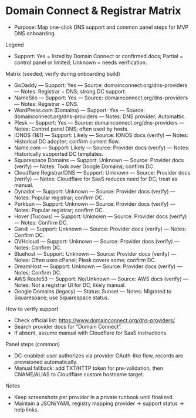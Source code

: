 # Domain Connect & Registrar Matrix

- Purpose: Map one-click DNS support and common panel steps for MVP DNS onboarding.

Legend
- Support: Yes = listed by Domain Connect or confirmed docs; Partial = control panel or limited; Unknown = needs verification.

Matrix (seeded; verify during onboarding build)
- GoDaddy — Support: Yes — Source: domainconnect.org/dns-providers — Notes: Registrar + DNS; strong DC support.
- NameSilo — Support: Yes — Source: domainconnect.org/dns-providers — Notes: Registrar + DNS.
- WordPress.com (Domains) — Support: Yes — Source: domainconnect.org/dns-providers — Notes: DNS provider; Automattic.
- Plesk — Support: Yes — Source: domainconnect.org/dns-providers — Notes: Control panel DNS; often used by hosts.
- IONOS (1&1) — Support: Likely — Source: IONOS docs (verify) — Notes: Historical DC adopter; confirm current flow.
- Name.com — Support: Likely — Source: Provider docs (verify) — Notes: Historically supported DC templates.
- Squarespace Domains — Support: Unknown — Source: Provider docs (verify) — Notes: Took over Google Domains; confirm DC.
- Cloudflare Registrar/DNS — Support: Unknown — Source: Provider docs (verify) — Notes: Cloudflare for SaaS reduces need for DC; treat as manual.
- Dynadot — Support: Unknown — Source: Provider docs (verify) — Notes: Popular registrar; confirm DC.
- Porkbun — Support: Unknown — Source: Provider docs (verify) — Notes: Popular registrar; confirm DC.
- Hover (Tucows) — Support: Unknown — Source: Provider docs (verify) — Notes: Confirm DC.
- Gandi — Support: Unknown — Source: Provider docs (verify) — Notes: Confirm DC.
- OVHcloud — Support: Unknown — Source: Provider docs (verify) — Notes: Confirm DC.
- Bluehost — Support: Unknown — Source: Provider docs (verify) — Notes: Often uses cPanel; Plesk covers some; confirm DC.
- DreamHost — Support: Unknown — Source: Provider docs (verify) — Notes: Confirm DC.
- AWS Route53 — Support: No/Unknown — Source: AWS docs (verify) — Notes: Not a registrar UI for DC; likely manual.
- Google Domains (legacy) — Status: Sunset — Notes: Migrated to Squarespace; use Squarespace status.

How to verify support
- Check official list: https://www.domainconnect.org/dns-providers/
- Search provider docs for “Domain Connect”.
- If absent, assume manual with Cloudflare for SaaS instructions.

Panel steps (common)
- DC-enabled: user authorizes via provider OAuth-like flow, records are provisioned automatically.
- Manual fallback: add TXT/HTTP token for pre-validation, then CNAME/ALIAS to Cloudflare custom hostname target.

Notes
- Keep screenshots per provider in a private runbook until finalized.
- Maintain a JSON/YAML registry mapping provider → support status → help links.
